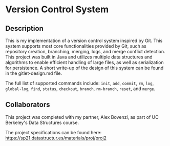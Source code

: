 # Version Control System

## Description

This is my implementation of a version control system inspired by Git. This system supports most core functionalities provided by Git, such as repository creation, branching, merging, logs, and merge conflict detection. This project was built in Java and utilizes multiple data structures and algorithms to enable efficient handling of large files, as well as serialization for persistence. A short write-up of the design of this system can be found in the gitlet-design.md file.

The full list of supported commands include: `init`, `add`, `commit`, `rm`, `log`, `global-log`, `find`, `status`, `checkout`, `branch`, `rm-branch`, `reset`, and `merge`.

## Collaborators

This project was completed with my partner, Alex Bovenzi, as part of UC Berkeley's Data Structures course.

The project specifications can be found here: https://sp21.datastructur.es/materials/proj/proj2